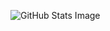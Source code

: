 ![GitHub Stats Image](https://github-readme-stats.vercel.app/api?username=craftablescience&show_icons=true&theme=radical")
